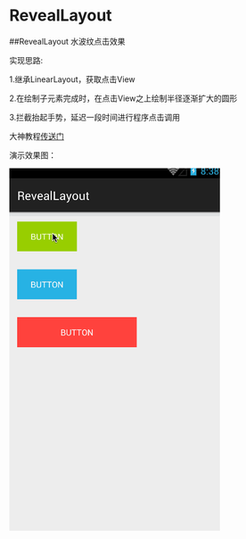 # RevealLayout


##RevealLayout 水波纹点击效果


 实现思路:
 
1.继承LinearLayout，获取点击View

2.在绘制子元素完成时，在点击View之上绘制半径逐渐扩大的圆形

3.拦截抬起手势，延迟一段时间进行程序点击调用
 
 

大神教程[传送门](http://blog.csdn.net/singwhatiwanna/article/details/42614953)

演示效果图：

![image](https://github.com/lishuang1234/RevealLayout/blob/master/RevealLayout/screenshort/1.gif)
